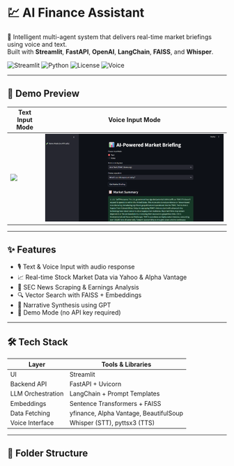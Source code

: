 # 💹 AI Finance Assistant

🤖 Intelligent multi-agent system that delivers real-time market briefings using voice and text.  
Built with **Streamlit**, **FastAPI**, **OpenAI**, **LangChain**, **FAISS**, and **Whisper**.

![Streamlit](https://img.shields.io/badge/streamlit-live-ff4b4b?logo=streamlit)
![Python](https://img.shields.io/badge/python-3.10%2B-blue?logo=python)
![License](https://img.shields.io/badge/license-MIT-green)
![Voice](https://img.shields.io/badge/voice-enabled-purple)

---

## 📸 Demo Preview

| Text Input Mode | Voice Input Mode |
|------------------|------------------|
| ![](docs/demo_text.png) | ![](docs/demo_voice.png) |

---

## ✨ Features

- 🎙️ Text & Voice Input with audio response
- 📈 Real-time Stock Market Data via Yahoo & Alpha Vantage
- 📰 SEC News Scraping & Earnings Analysis
- 🔍 Vector Search with FAISS + Embeddings
- 🧠 Narrative Synthesis using GPT
- 🧪 Demo Mode (no API key required)

---

## 🛠️ Tech Stack

| Layer             | Tools & Libraries                          |
|------------------|--------------------------------------------|
| UI               | Streamlit                                  |
| Backend API      | FastAPI + Uvicorn                          |
| LLM Orchestration| LangChain + Prompt Templates               |
| Embeddings       | Sentence Transformers + FAISS              |
| Data Fetching    | yfinance, Alpha Vantage, BeautifulSoup     |
| Voice Interface  | Whisper (STT), pyttsx3 (TTS)               |

---

## 📂 Folder Structure





 
